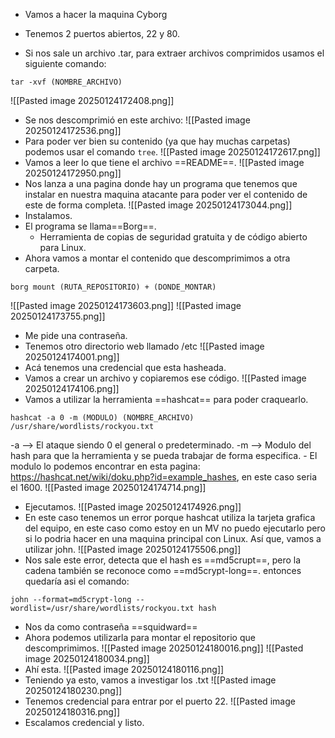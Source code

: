 - Vamos a hacer la maquina Cyborg

- Tenemos 2 puertos abiertos, 22 y 80.
- Si nos sale un archivo .tar, para extraer archivos comprimidos usamos el siguiente comando:
```
tar -xvf (NOMBRE_ARCHIVO)
```

![[Pasted image 20250124172408.png]]
- Se nos descomprimió en este archivo:
![[Pasted image 20250124172536.png]]
- Para poder ver bien su contenido (ya que hay muchas carpetas) podemos usar el comando `tree`.
![[Pasted image 20250124172617.png]]
- Vamos a leer lo que tiene el archivo ==README==.
![[Pasted image 20250124172950.png]]
- Nos lanza a una pagina donde hay un programa que tenemos que instalar en nuestra maquina atacante para poder ver el contenido de este de forma completa.
![[Pasted image 20250124173044.png]]
- Instalamos.
- El programa se llama==Borg==.
	- Herramienta de copias de seguridad gratuita y de código abierto para Linux.
- Ahora vamos a montar el contenido que descomprimimos a otra carpeta.
```
borg mount (RUTA_REPOSITORIO) + (DONDE_MONTAR)
```
![[Pasted image 20250124173603.png]]
![[Pasted image 20250124173755.png]]
- Me pide una contraseña.
- Tenemos otro directorio web llamado /etc
![[Pasted image 20250124174001.png]]
- Acá tenemos una credencial que esta hasheada.
- Vamos a crear un archivo y copiaremos ese código.
![[Pasted image 20250124174106.png]]
- Vamos a utilizar la herramienta ==hashcat== para poder craquearlo.
```
hashcat -a 0 -m (MODULO) (NOMBRE_ARCHIVO) /usr/share/wordlists/rockyou.txt
```
-a --> El ataque siendo 0 el general o predeterminado.
-m --> Modulo del hash para que la herramienta y se pueda trabajar de forma especifica.
	- El modulo lo podemos encontrar en esta pagina: https://hashcat.net/wiki/doku.php?id=example_hashes, en este caso seria el 1600.
![[Pasted image 20250124174714.png]]
- Ejecutamos.
![[Pasted image 20250124174926.png]]
- En este caso tenemos un error porque hashcat utiliza la tarjeta grafica del equipo, en este caso como estoy en un MV no puedo ejecutarlo pero si lo podria hacer en una maquina principal con Linux. Así que, vamos a utilizar john.
![[Pasted image 20250124175506.png]]
- Nos sale este error, detecta que el hash es ==md5crupt==, pero la cadena también se reconoce como ==md5crypt-long==. entonces quedaría asi el comando:
```
john --format=md5crypt-long --wordlist=/usr/share/wordlists/rockyou.txt hash
```
- Nos da como contraseña ==squidward==
- Ahora podemos utilizarla para montar el repositorio que descomprimimos. 
![[Pasted image 20250124180016.png]]
![[Pasted image 20250124180034.png]]
- Ahí esta.
![[Pasted image 20250124180116.png]]
- Teniendo ya esto, vamos  a investigar los .txt
![[Pasted image 20250124180230.png]]
- Tenemos credencial para entrar por el puerto 22.
![[Pasted image 20250124180316.png]]
- Escalamos credencial y listo.